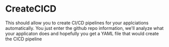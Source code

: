 # CreateCICD
This should allow you to create CI/CD pipelines for your applciations automatically. You just enter the github repo information, we'll analyze what your applicaton does and hopefully you get a YAML file that would create the CICD pipeline
